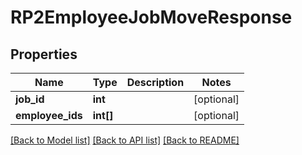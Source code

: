 # RP2EmployeeJobMoveResponse

## Properties
Name | Type | Description | Notes
------------ | ------------- | ------------- | -------------
**job_id** | **int** |  | [optional] 
**employee_ids** | **int[]** |  | [optional] 

[[Back to Model list]](../../README.md#documentation-for-models) [[Back to API list]](../../README.md#documentation-for-api-endpoints) [[Back to README]](../../README.md)

